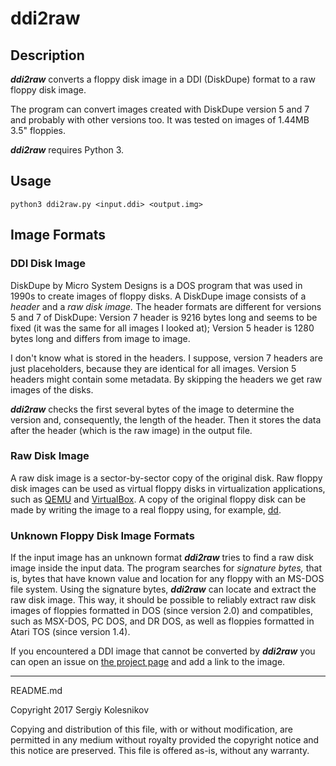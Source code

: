 # ddi2raw

## Description

***ddi2raw*** converts a floppy disk image in a DDI (DiskDupe) format to a raw floppy disk image.

The program can convert images created with DiskDupe version 5 and 7 and probably with other versions too. It was tested on images of 1.44MB 3.5" floppies.

***ddi2raw*** requires Python 3.

## Usage

```
python3 ddi2raw.py <input.ddi> <output.img>
```

## Image Formats

### DDI Disk Image

DiskDupe by Micro System Designs is a DOS program that was used in 1990s to create images of floppy disks. A DiskDupe image consists of a *header* and a *raw disk image.* The header formats are different for versions 5 and 7 of DiskDupe: Version 7 header is 9216 bytes long and seems to be fixed (it was the same for all images I looked at); Version 5 header is 1280 bytes long and differs from image to image.

I don't know what is stored in the headers. I suppose, version 7 headers are just placeholders, because they are identical for all images. Version 5 headers might contain some metadata. By skipping the headers we get raw images of the disks.

***ddi2raw*** checks the first several bytes of the image to determine the version and, consequently, the length of the header. Then it stores the data after the header (which is the raw image) in the output file.

### Raw Disk Image

A raw disk image is a sector-by-sector copy of the original disk. Raw floppy disk images can be used as virtual floppy disks in virtualization applications, such as [QEMU](http://qemu.org/) and [VirtualBox](https://www.virtualbox.org/). A copy of the original floppy disk can be made by writing the image to a real floppy using, for example, [dd](https://en.wikipedia.org/wiki/Dd_%28Unix_software%29).

### Unknown Floppy Disk Image Formats

If the input image has an unknown format ***ddi2raw*** tries to find a raw disk image inside the input data. The program searches for *signature bytes,* that is, bytes that have known value and location for any floppy with an MS-DOS file system. Using the signature bytes, ***ddi2raw*** can locate and extract the raw disk image. This way, it should be possible to reliably extract raw disk images of floppies formatted in DOS (since version 2.0) and compatibles, such as MSX-DOS, PC DOS, and DR DOS, as well as floppies formatted in Atari TOS (since version 1.4).

If you encountered a DDI image that cannot be converted by ***ddi2raw*** you can open an issue on [the project page](https://github.com/SergiyKolesnikov/ddi2raw) and add a link to the image.

---

README.md

Copyright 2017 Sergiy Kolesnikov

Copying and distribution of this file, with or without modification,
are permitted in any medium without royalty provided the copyright
notice and this notice are preserved.  This file is offered as-is,
without any warranty.
